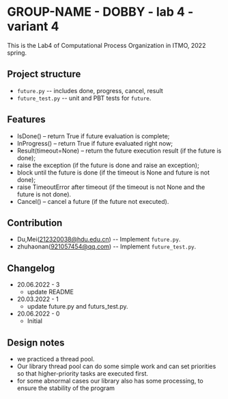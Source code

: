 # GROUP-NAME - DOBBY - lab 4 - variant 4
This is the Lab4 of Computational Process Organization in ITMO, 2022 spring.

## Project structure

- `future.py` -- includes done, progress, cancel, result
- `future_test.py` -- unit and PBT tests for `future`.

## Features

- IsDone() – return True if future evaluation is complete; 
- InProgress() – return True if future evaluated right now;
- Result(timeout=None) – return the future execution result (if the future is done); 
- raise the exception (if the future is done and raise an exception); 
- block until the future is done (if the timeout is None and future is not done); 
- raise TimeoutError after timeout (if the timeout is not None and the future is not done). 
- Cancel() – cancel a future (if the future not executed).

## Contribution

- Du,Mei(212320038@hdu.edu.cn) -- Implement `future.py`.
- zhuhaonan(921057454@qq.com) -- Implement `future_test.py`.

## Changelog

- 20.06.2022 - 3
  - update README
- 20.03.2022 - 1
  - update future.py and futurs_test.py.
- 20.06.2022 - 0
  - Initial

## Design notes

- we practiced a thread pool.  
- Our library thread pool can do some simple work and can set priorities so that higher-priority tasks are executed first.  
- for some abnormal cases our library also has some processing, to ensure the stability of the program

